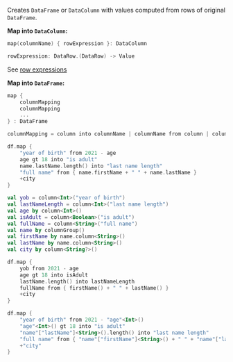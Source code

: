 [//]: # (title: map)

<!---IMPORT org.jetbrains.kotlinx.dataframe.samples.api.Modify-->

Creates `DataFrame` or `DataColumn` with values computed from rows of original `DataFrame`.

**Map into `DataColumn`:**

```kotlin
map(columnName) { rowExpression }: DataColumn

rowExpression: DataRow.(DataRow) -> Value
```

See [row expressions](DataRow.md#row-expressions)

**Map into `DataFrame`:**

```kotlin
map { 
    columnMapping
    columnMapping
    ...
} : DataFrame

columnMapping = column into columnName | columnName from column | columnName from { rowExpression } | +column  
```

<!---FUN mapMany-->
<tabs>
<tab title="Properties">

```kotlin
df.map {
    "year of birth" from 2021 - age
    age gt 18 into "is adult"
    name.lastName.length() into "last name length"
    "full name" from { name.firstName + " " + name.lastName }
    +city
}
```

</tab>
<tab title="Accessors">

```kotlin
val yob = column<Int>("year of birth")
val lastNameLength = column<Int>("last name length")
val age by column<Int>()
val isAdult = column<Boolean>("is adult")
val fullName = column<String>("full name")
val name by columnGroup()
val firstName by name.column<String>()
val lastName by name.column<String>()
val city by column<String?>()

df.map {
    yob from 2021 - age
    age gt 18 into isAdult
    lastName.length() into lastNameLength
    fullName from { firstName() + " " + lastName() }
    +city
}
```

</tab>
<tab title="Strings">

```kotlin
df.map {
    "year of birth" from 2021 - "age"<Int>()
    "age"<Int>() gt 18 into "is adult"
    "name"["lastName"]<String>().length() into "last name length"
    "full name" from { "name"["firstName"]<String>() + " " + "name"["lastName"]<String>() }
    +"city"
}
```

</tab></tabs>
<!---END-->
